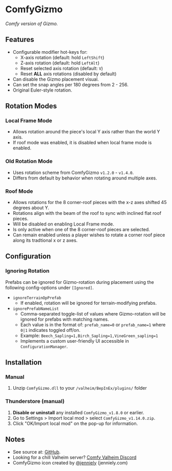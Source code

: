 # ComfyGizmo

*Comfy version of Gizmo.*

## Features

  * Configurable modifier hot-keys for:
    * X-axis rotation (default: hold `LeftShift`)
    * Z-axis rotation (default: hold `LeftAlt`)
    * Reset selected axis rotation (default: `V`)
    * Reset **ALL** axis rotations (disabled by default)
  * Can disable the Gizmo placement visual.
  * Can set the snap angles per 180 degrees from 2 - 256.
  * Original Euler-style rotation.
 
## Rotation Modes

### Local Frame Mode

  * Allows rotation around the piece's local Y axis rather than the world Y axis.
  * If roof mode was enabled, it is disabled when local frame mode is enabled.

### Old Rotation Mode

  * Uses rotation scheme from ComfyGizmo `v1.2.0` - `v1.4.0`.
  * Differs from default by behavior when rotating around multiple axes.

### Roof Mode

  * Allows rotations for the 8 corner-roof pieces with the x-z axes shifted 45 degrees about Y.
  * Rotations align with the beam of the roof to sync with inclined flat roof pieces.
  * Will be disabled on enabling Local Frame mode.
  * Is only active when one of the 8 corner-roof pieces are selected.
  * Can remain enabled unless a player wishes to rotate a corner roof piece along its tradtional x or z axes.

## Configuration

### Ignoring Rotation

Prefabs can be ignored for Gizmo-rotation during placement using the following config-options under `[Ignored]`.

  * `ignoreTerrainOpPrefab`
    * If enabled, rotation will be ignored for terrain-modifying prefabs.
  * `ignorePrefabNameList` 
    * Comma-separated toggle-list of values where Gizmo-rotation will be ignored for prefabs with matching names.
    * Each value is in the format of: `prefab_name=0` or `prefab_name=1` where `0|1` indicates toggled off/on.
    * Example: `Beech_Sapling=1,Birch_Sapling=1,VineGreen_sapling=1`
    * Implements a custom user-friendly UI accessible in `ConfigurationManager`.

## Installation

### Manual

  1. Unzip `ComfyGizmo.dll` to your `/valheim/BepInEx/plugins/` folder

### Thunderstore (manual)

  1. **Disable or uninstall** any installed `ComfyGizmo_v1.8.0` or earlier.
  2. Go to Settings > Import local mod > select `ComfyGizmo_v1.14.0.zip`.
  3. Click "OK/Import local mod" on the pop-up for information.
  
## Notes

  * See source at: [GitHub](https://github.com/BruceOfTheBow/BruceComfyMods/tree/main/ComfyGizmo).
  * Looking for a chill Valheim server? [Comfy Valheim Discord](https://discord.gg/ameHJz5PFk)
  * ComfyGizmo icon created by [@jenniely](https://twitter.com/jenniely) (jenniely.com)